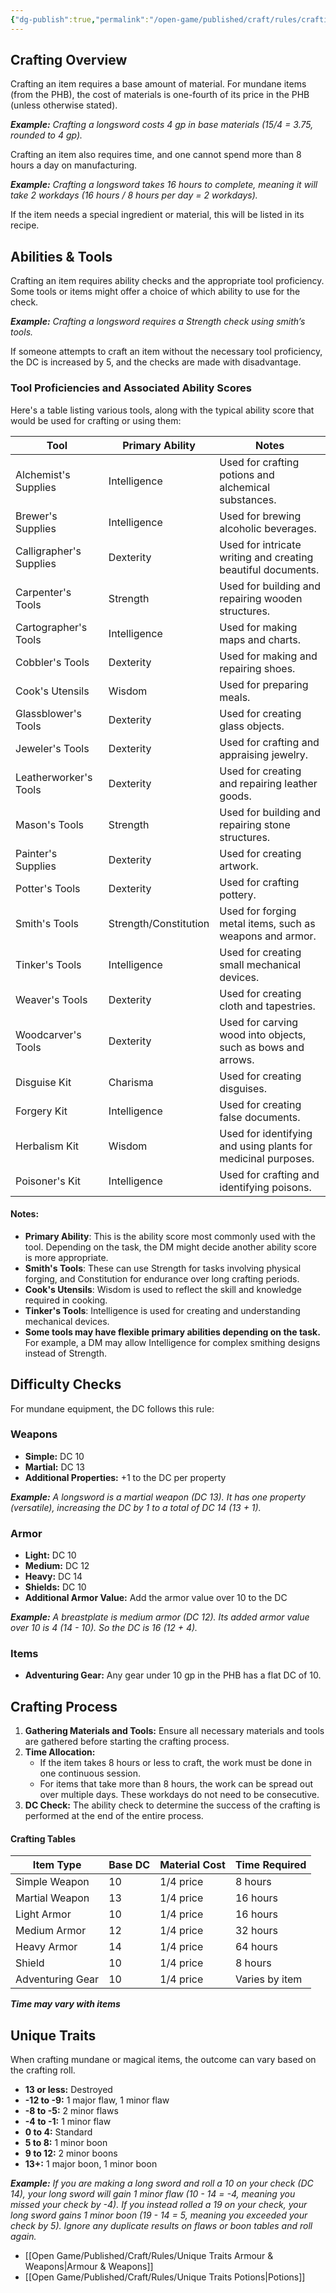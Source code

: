 ```yaml
---
{"dg-publish":true,"permalink":"/open-game/published/craft/rules/crafting-rules/"}
---
```


## Crafting Overview
Crafting an item requires a base amount of material. For mundane items (from the PHB), the cost of materials is one-fourth of its price in the PHB (unless otherwise stated).

***Example:** Crafting a longsword costs 4 gp in base materials (15/4 = 3.75, rounded to 4 gp).*

Crafting an item also requires time, and one cannot spend more than 8 hours a day on manufacturing.

***Example:** Crafting a longsword takes 16 hours to complete, meaning it will take 2 workdays (16 hours / 8 hours per day = 2 workdays).*

If the item needs a special ingredient or material, this will be listed in its recipe.

## Abilities & Tools
Crafting an item requires ability checks and the appropriate tool proficiency. Some tools or items might offer a choice of which ability to use for the check.

***Example:** Crafting a longsword requires a Strength check using smith’s tools.*

If someone attempts to craft an item without the necessary tool proficiency, the DC is increased by 5, and the checks are made with disadvantage.

### Tool Proficiencies and Associated Ability Scores

Here's a table listing various tools, along with the typical ability score that would be used for crafting or using them:

| **Tool**                | **Primary Ability**   | **Notes**                                                     |
| ----------------------- | --------------------- | ------------------------------------------------------------- |
| Alchemist's Supplies    | Intelligence          | Used for crafting potions and alchemical substances.          |
| Brewer's Supplies       | Intelligence          | Used for brewing alcoholic beverages.                         |
| Calligrapher's Supplies | Dexterity             | Used for intricate writing and creating beautiful documents.  |
| Carpenter's Tools       | Strength              | Used for building and repairing wooden structures.            |
| Cartographer's Tools    | Intelligence          | Used for making maps and charts.                              |
| Cobbler's Tools         | Dexterity             | Used for making and repairing shoes.                          |
| Cook's Utensils         | Wisdom                | Used for preparing meals.                                     |
| Glassblower's Tools     | Dexterity             | Used for creating glass objects.                              |
| Jeweler's Tools         | Dexterity             | Used for crafting and appraising jewelry.                     |
| Leatherworker's Tools   | Dexterity             | Used for creating and repairing leather goods.                |
| Mason's Tools           | Strength              | Used for building and repairing stone structures.             |
| Painter's Supplies      | Dexterity             | Used for creating artwork.                                    |
| Potter's Tools          | Dexterity             | Used for crafting pottery.                                    |
| Smith's Tools           | Strength/Constitution | Used for forging metal items, such as weapons and armor.      |
| Tinker's Tools          | Intelligence          | Used for creating small mechanical devices.                   |
| Weaver's Tools          | Dexterity             | Used for creating cloth and tapestries.                       |
| Woodcarver's Tools      | Dexterity             | Used for carving wood into objects, such as bows and arrows.  |
| Disguise Kit            | Charisma              | Used for creating disguises.                                  |
| Forgery Kit             | Intelligence          | Used for creating false documents.                            |
| Herbalism Kit           | Wisdom                | Used for identifying and using plants for medicinal purposes. |
| Poisoner's Kit          | Intelligence          | Used for crafting and identifying poisons.                    |


#### Notes:
- **Primary Ability**: This is the ability score most commonly used with the tool. Depending on the task, the DM might decide another ability score is more appropriate.
- **Smith's Tools**: These can use Strength for tasks involving physical forging, and Constitution for endurance over long crafting periods.
- **Cook's Utensils**: Wisdom is used to reflect the skill and knowledge required in cooking.
- **Tinker's Tools**: Intelligence is used for creating and understanding mechanical devices.
- **Some tools may have flexible primary abilities depending on the task.** For example, a DM may allow Intelligence for complex smithing designs instead of Strength.

## Difficulty Checks
For mundane equipment, the DC follows this rule:

### Weapons
- **Simple:** DC 10
- **Martial:** DC 13
- **Additional Properties:** +1 to the DC per property

***Example:** A longsword is a martial weapon (DC 13). It has one property (versatile), increasing the DC by 1 to a total of DC 14 (13 + 1).*

### Armor
- **Light:** DC 10
- **Medium:** DC 12
- **Heavy:** DC 14
- **Shields:** DC 10
- **Additional Armor Value:** Add the armor value over 10 to the DC

***Example:** A breastplate is medium armor (DC 12). Its added armor value over 10 is 4 (14 - 10). So the DC is 16 (12 + 4).*

### Items
- **Adventuring Gear:** Any gear under 10 gp in the PHB has a flat DC of 10.

## Crafting Process
1. **Gathering Materials and Tools:** Ensure all necessary materials and tools are gathered before starting the crafting process.
2. **Time Allocation:**
    - If the item takes 8 hours or less to craft, the work must be done in one continuous session.
    - For items that take more than 8 hours, the work can be spread out over multiple days. These workdays do not need to be consecutive.
3. **DC Check:** The ability check to determine the success of the crafting is performed at the end of the entire process.
#### **Crafting Tables**

|Item Type|Base DC|Material Cost|Time Required|
|---|---|---|---|
|Simple Weapon|10|1/4 price|8 hours|
|Martial Weapon|13|1/4 price|16 hours|
|Light Armor|10|1/4 price|16 hours|
|Medium Armor|12|1/4 price|32 hours|
|Heavy Armor|14|1/4 price|64 hours|
|Shield|10|1/4 price|8 hours|
|Adventuring Gear|10|1/4 price|Varies by item|

***Time may vary with items***

## Unique Traits
When crafting mundane or magical items, the outcome can vary based on the crafting roll.

- **13 or less:** Destroyed
- **-12 to -9:** 1 major flaw, 1 minor flaw
- **-8 to -5:** 2 minor flaws
- **-4 to -1:** 1 minor flaw
- **0 to 4:** Standard
- **5 to 8:** 1 minor boon
- **9 to 12:** 2 minor boons
- **13+:** 1 major boon, 1 minor boon

***Example:** If you are making a long sword and roll a 10 on your check (DC 14), your long sword will gain 1 minor flaw (10 - 14 = -4, meaning you missed your check by -4). If you instead rolled a 19 on your check, your long sword gains 1 minor boon (19 - 14 = 5, meaning you exceeded your check by 5). Ignore any duplicate results on flaws or boon tables and roll again.*

- [[Open Game/Published/Craft/Rules/Unique Traits Armour & Weapons\|Armour & Weapons]]
- [[Open Game/Published/Craft/Rules/Unique Traits Potions\|Potions]]

